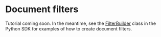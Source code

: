 # Document filters

Tutorial coming soon. In the meantime, see the [FilterBuilder](../reference/lexy_py/filters.md#lexy_py.filters.FilterBuilder)
class in the Python SDK for examples of how to create document filters.
